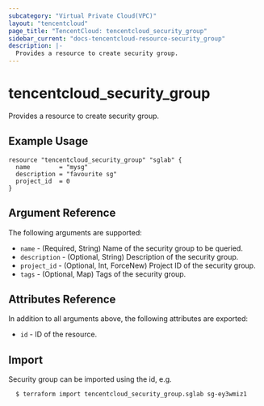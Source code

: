 ```yaml
---
subcategory: "Virtual Private Cloud(VPC)"
layout: "tencentcloud"
page_title: "TencentCloud: tencentcloud_security_group"
sidebar_current: "docs-tencentcloud-resource-security_group"
description: |-
  Provides a resource to create security group.
---
```


# tencentcloud_security_group

Provides a resource to create security group.

## Example Usage

```hcl
resource "tencentcloud_security_group" "sglab" {
  name        = "mysg"
  description = "favourite sg"
  project_id  = 0
}
```

## Argument Reference

The following arguments are supported:

* `name` - (Required, String) Name of the security group to be queried.
* `description` - (Optional, String) Description of the security group.
* `project_id` - (Optional, Int, ForceNew) Project ID of the security group.
* `tags` - (Optional, Map) Tags of the security group.

## Attributes Reference

In addition to all arguments above, the following attributes are exported:

* `id` - ID of the resource.



## Import

Security group can be imported using the id, e.g.

```
  $ terraform import tencentcloud_security_group.sglab sg-ey3wmiz1
```

